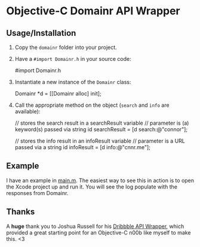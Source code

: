 # Objective-C Domainr API Wrapper

## Usage/Installation
1) Copy the `domainr` folder into your project.

2) Have a `#import Domainr.h` in your source code:

    #import Domainr.h

3) Instantiate a new instance of the `Domainr` class:

    Domainr *d = [[Domainr alloc] init];

4) Call the appropriate method on the object (`search` and `info` are
available):


    // stores the search result in a searchResult variable
    // parameter is (a) keyword(s) passed via string
    id searchResult = [d search:@"connor"];

    // stores the info result in an infoResult variable
    // parameter is a URL passed via a string
    id infoResult = [d info:@"cnnr.me"];


## Example

I have an example in [main.m](https://github.com/connor/domainr-objectiveC/blob/master/main.m). The easiest way to see this in action is
to open the Xcode project up and run it. You will see the log populate
with the responses from Domainr.   

## Thanks
A **huge** thank you to Joshua Russell for his [Dribbble API Wrapper](https://github.com/joshuarussell/Objective-Dribbble),
which provided a great starting point for an Objective-C n00b like
myself to make this. &lt;3
